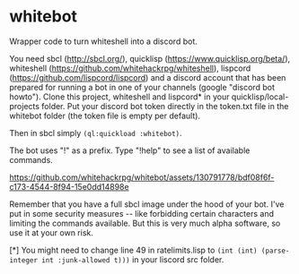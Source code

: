 # whitebot
Wrapper code to turn whiteshell into a discord bot.

You need sbcl (http://sbcl.org/), quicklisp (https://www.quicklisp.org/beta/), whiteshell (https://github.com/whitehackrpg/whiteshell), lispcord (https://github.com/lispcord/lispcord) and a discord account that has been prepared for running a bot in one of your channels (google "discord bot howto"). Clone this project, whiteshell and lispcord* in your quicklisp/local-projects folder. Put your discord bot token directly in the token.txt file in the whitebot folder (the token file is empty per default). 

Then in sbcl simply `(ql:quickload :whitebot)`.

The bot uses "!" as a prefix. Type "!help" to see a list of available commands.

https://github.com/whitehackrpg/whitebot/assets/130791778/bdf08f6f-c173-4544-8f94-15e0dd14898e

Remember that you have a full sbcl image under the hood of your bot. I've put in some security measures -- like forbidding certain characters and limiting the commands available. But this is very much alpha software, so use it at your own risk.

[*] You might need to change line 49 in ratelimits.lisp to `(int (int) (parse-integer int :junk-allowed t)))` in your liscord src folder. 
